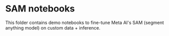 # SAM notebooks

This folder contains demo notebooks to fine-tune Meta AI's SAM (segment anything model) on custom data + inference.
